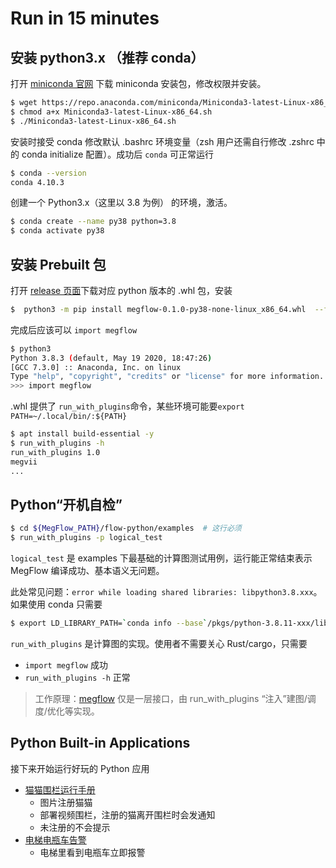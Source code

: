# Run in 15 minutes

## 安装 python3.x （推荐 conda）

打开 [miniconda 官网](https://docs.conda.io/en/latest/miniconda.html) 下载 miniconda 安装包，修改权限并安装。

```bash
$ wget https://repo.anaconda.com/miniconda/Miniconda3-latest-Linux-x86_64.sh
$ chmod a+x Miniconda3-latest-Linux-x86_64.sh
$ ./Miniconda3-latest-Linux-x86_64.sh
```

安装时接受 conda 修改默认 .bashrc 环境变量（zsh 用户还需自行修改 .zshrc 中的 conda initialize 配置）。成功后 `conda` 可正常运行
```bash
$ conda --version
conda 4.10.3
```

创建一个 Python3.x（这里以 3.8 为例） 的环境，激活。
```bash
$ conda create --name py38 python=3.8
$ conda activate py38
```

## 安装 Prebuilt 包

打开 [release 页面](https://github.com/MegEngine/MegFlow/releases)下载对应 python 版本的 .whl 包，安装
```bash
$  python3 -m pip install megflow-0.1.0-py38-none-linux_x86_64.whl  --force-reinstall
```

完成后应该可以 `import megflow`
```bash
$ python3
Python 3.8.3 (default, May 19 2020, 18:47:26) 
[GCC 7.3.0] :: Anaconda, Inc. on linux
Type "help", "copyright", "credits" or "license" for more information.
>>> import megflow
```

.whl 提供了 `run_with_plugins`命令，某些环境可能要`export PATH=~/.local/bin/:${PATH}`

```bash
$ apt install build-essential -y
$ run_with_plugins -h
run_with_plugins 1.0
megvii
...
```

## Python“开机自检”

```bash
$ cd ${MegFlow_PATH}/flow-python/examples  # 这行必须
$ run_with_plugins -p logical_test
```

`logical_test` 是 examples 下最基础的计算图测试用例，运行能正常结束表示 MegFlow 编译成功、基本语义无问题。

此处常见问题：`error while loading shared libraries: libpython3.8.xxx`。如果使用 conda 只需要
```bash
$ export LD_LIBRARY_PATH=`conda info --base`/pkgs/python-3.8.11-xxx/lib:${LD_LIBRARY_PATH}
```
`run_with_plugins` 是计算图的实现。使用者不需要关心 Rust/cargo，只需要

  * `import megflow` 成功
  * `run_with_plugins -h` 正常

> 工作原理：[megflow](../../flow-python/megflow/__init__.py) 仅是一层接口，由 run_with_plugins “注入”建图/调度/优化等实现。

## Python Built-in Applications

接下来开始运行好玩的 Python 应用

*  [猫猫围栏运行手册](../built-in-applications/cat_finder.md)
   *  图片注册猫猫
   *  部署视频围栏，注册的猫离开围栏时会发通知
   *  未注册的不会提示
*  [电梯电瓶车告警](../built-in-applications/electric_bicycle.md)
   *  电梯里看到电瓶车立即报警
